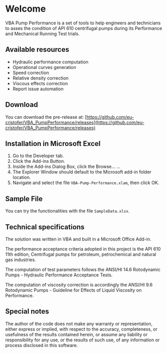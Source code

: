 # Welcome


VBA Pump Performance is a set of tools to help engineers and technicians to asses the condition of API 610 centrifugal pumps during its Performance and Mechanical Running Test trials.

## Available resources

- Hydraulic performance computation
- Operational curves generation
- Speed correction
- Relative density correction
- Viscous effects correction
- Report issue automation

## Download

You can download the pre-release at:
[https://github.com/eu-cristofer/VBA_PumpPerformance/releases](https://github.com/eu-cristofer/VBA_PumpPerformance/releases)

## Installation in Microsoft Excel

1. Go to the Developer tab.
2. Click the Add-ins Button.
3. Inside the Add-ins Dialog Box, click the Browse… ...
4. The Explorer Window should default to the Microsoft add-in folder location.
5. Navigate and select the file `VBA-Pump-Performance.xlam`, then click OK.

## Sample File

You can try the functionalities with the file `SampleData.xlsx`.

## Technical specifications

The solution was written in VBA and built in a Microsoft Office Add-in.

The performance acceptance criteria adopted in this project is the API 610 11th edition, Centrifugal pumps for petroleum, petrochemical and natural gas industries.

The computation of test parameters follows the ANSI/HI 14.6 Rotodynamic Pumps - Hydraulic Performance Acceptance Tests.

The computation of viscosity correction is accordingly the ANSI/HI 9.6 Rotodynamic Pumps -  Guideline for Effects of Liquid Viscosity on Performance.

## Special notes

The author of the code does not make any warranty or representation, either express or implied, with respect to the accuracy, completeness, or usefulness of the results contained herein, or assume any liability or responsibility for any use, or the results of such use, of any information or process disclosed in this software.
